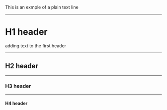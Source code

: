 This is an exmple of a plain text line

---


# H1 header

adding text to the first header

---

## H2 header

---

### H3 header

---

#### H4 header



